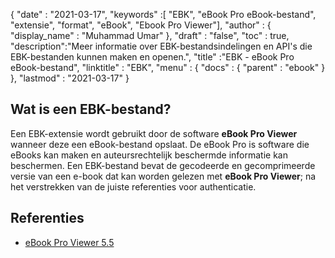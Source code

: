 {
  "date" : "2021-03-17",
  "keywords" :[ "EBK", "eBook Pro eBook-bestand", "extensie", "format", "eBook", "Ebook Pro Viewer"],
  "author" : {
    "display_name" : "Muhammad Umar"
},
  "draft" : "false",
  "toc" : true,
  "description":"Meer informatie over EBK-bestandsindelingen en API's die EBK-bestanden kunnen maken en openen.",
  "title" :"EBK - eBook Pro eBook-bestand",
  "linktitle" : "EBK",
  "menu" : {
    "docs" : {
      "parent" : "ebook"
}
},
  "lastmod" : "2021-03-17"
}

## Wat is een EBK-bestand?
Een EBK-extensie wordt gebruikt door de software **eBook Pro Viewer** wanneer deze een eBook-bestand opslaat. De eBook Pro is software die eBooks kan maken en auteursrechtelijk beschermde informatie kan beschermen. Een EBK-bestand bevat de gecodeerde en gecomprimeerde versie van een e-book dat kan worden gelezen met **eBook Pro Viewer**; na het verstrekken van de juiste referenties voor authenticatie.

## Referenties

* [eBook Pro Viewer 5.5](https://ebook-pro-viewer.software.informer.com/5.5/)


